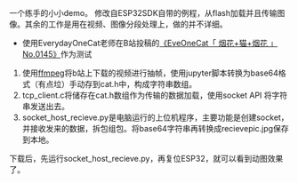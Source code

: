 一个练手的小小demo。
修改自ESP32SDK自带的例程，从flash加载并且传输图像。其余的工作是用在视频、图像分段处理上，做的并不详细。
* 使用EverydayOneCat老师在B站投稿的[《EveOneCat「 烟花+猫+烟花 」No.0145》](https://www.bilibili.com/video/BV1sk4y1y7go)作为测试

1. 使用[ffmpeg](https://github.com/FFmpeg/FFmpeg)将b站上下载的视频进行抽帧，使用jupyter脚本转换为base64格式（有点垃）手动存到cat.h中，构成字符串数组。
2. tcp_client.c将储存在cat.h数组作为传输的数据加载，使用socket API 将字符串发送出去。
3. socket_host_recieve.py是电脑运行的上位机程序，主要功能是创建socket，并接收发来的数据，拆包组包。将base64字符串再转换成recievepic.jpg保存到本地。

下载后，先运行socket_host_recieve.py，再复位ESP32，就可以看到动图效果了。